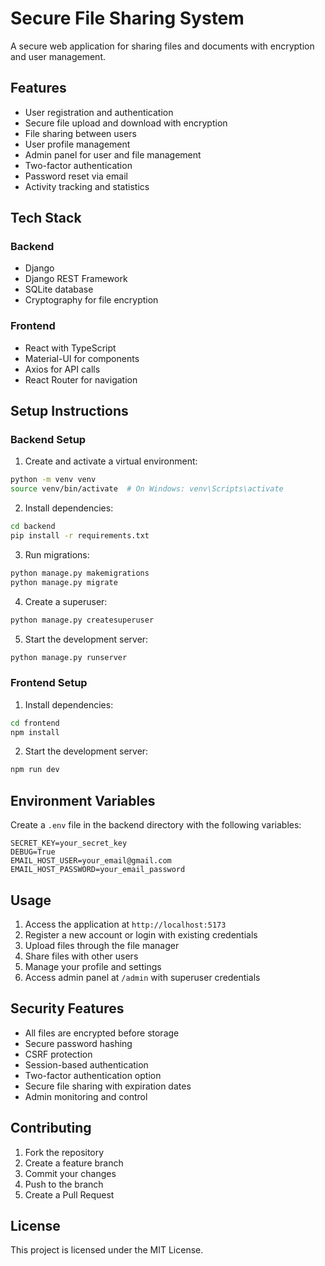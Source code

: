 # Secure File Sharing System

A secure web application for sharing files and documents with encryption and user management.

## Features

- User registration and authentication
- Secure file upload and download with encryption
- File sharing between users
- User profile management
- Admin panel for user and file management
- Two-factor authentication
- Password reset via email
- Activity tracking and statistics

## Tech Stack

### Backend
- Django
- Django REST Framework
- SQLite database
- Cryptography for file encryption

### Frontend
- React with TypeScript
- Material-UI for components
- Axios for API calls
- React Router for navigation

## Setup Instructions

### Backend Setup

1. Create and activate a virtual environment:
```bash
python -m venv venv
source venv/bin/activate  # On Windows: venv\Scripts\activate
```

2. Install dependencies:
```bash
cd backend
pip install -r requirements.txt
```

3. Run migrations:
```bash
python manage.py makemigrations
python manage.py migrate
```

4. Create a superuser:
```bash
python manage.py createsuperuser
```

5. Start the development server:
```bash
python manage.py runserver
```

### Frontend Setup

1. Install dependencies:
```bash
cd frontend
npm install
```

2. Start the development server:
```bash
npm run dev
```

## Environment Variables

Create a `.env` file in the backend directory with the following variables:

```
SECRET_KEY=your_secret_key
DEBUG=True
EMAIL_HOST_USER=your_email@gmail.com
EMAIL_HOST_PASSWORD=your_email_password
```

## Usage

1. Access the application at `http://localhost:5173`
2. Register a new account or login with existing credentials
3. Upload files through the file manager
4. Share files with other users
5. Manage your profile and settings
6. Access admin panel at `/admin` with superuser credentials

## Security Features

- All files are encrypted before storage
- Secure password hashing
- CSRF protection
- Session-based authentication
- Two-factor authentication option
- Secure file sharing with expiration dates
- Admin monitoring and control

## Contributing

1. Fork the repository
2. Create a feature branch
3. Commit your changes
4. Push to the branch
5. Create a Pull Request

## License

This project is licensed under the MIT License. 
